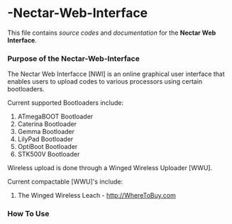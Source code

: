 # -Nectar-Web-Interface
This file contains *source codes* and *documentation* for the **Nectar Web Interface**.


### Purpose of the Nectar-Web-Interface
The Nectar Web Interfacce [NWI] is an online graphical user interface that enables users to upload codes to various processors using certain bootloaders. 

Current supported Bootloaders include:  
1. ATmegaBOOT Bootloader  
2. Caterina Bootloader  
3. Gemma Bootloader  
4. LilyPad Bootloader  
5. OptiBoot Bootloader  
6. STK500V Bootloader  

Wireless upload is done through a Winged Wireless Uploader [WWU].  

Current compactable [WWU]'s include: 
1. The Winged Wireless Leach - http://WhereToBuy.com  


### How To Use
